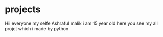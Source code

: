 # projects
Hii everyone my selfe Ashraful malik 
i am 15 year old here you see my all projct which i made by python
